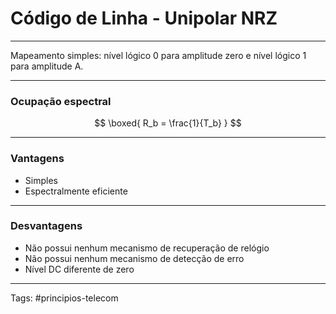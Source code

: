# Código de Linha - Unipolar NRZ

---

Mapeamento simples: nível lógico 0 para amplitude zero e nível lógico 1 para amplitude A.

---

### Ocupação espectral

$$
\boxed{
R_b = \frac{1}{T_b}
}
$$

---

### Vantagens

- Simples
- Espectralmente eficiente

---

### Desvantagens

- Não possui nenhum mecanismo de recuperação de relógio
- Não possui nenhum mecanismo de detecção de erro
- Nível DC diferente de zero

---

Tags: #principios-telecom 